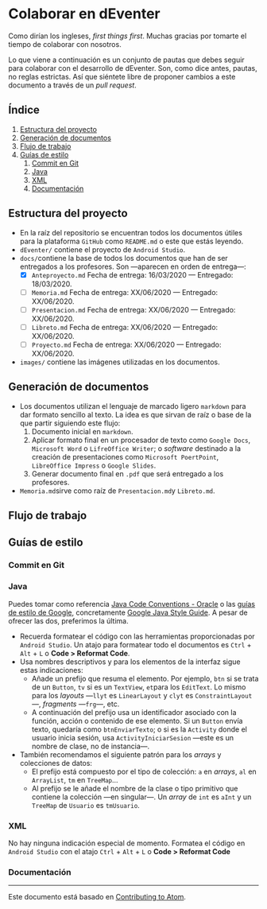 # Colaborar en dEventer

Como dirían los ingleses, _first things first_. Muchas gracias por tomarte el tiempo de colaborar con nosotros.

Lo que viene a continuación es un conjunto de pautas que debes seguir para colaborar con el desarrollo de dEventer. Son, como dice antes, pautas, no reglas estrictas. Así que siéntete libre de proponer cambios a este documento a través de un _pull request_.

## Índice

1. [Estructura del proyecto](#estructura-del-proyecto)
2. [Generación de documentos](#generación-de-documentos)
3. [Flujo de trabajo](#flujo-de-trabajo)
4. [Guías de estilo](#guías-de-estilo)
   1. [Commit en Git](#commit-en-git)
   2. [Java](#java)
   3. [XML](#xml)
   4. [Documentación](#documentación)

## Estructura del proyecto

* En la raíz del repositorio se encuentran todos los documentos útiles para la plataforma `GitHub` como `README.md` o este que estás leyendo.
* `dEventer/` contiene el proyecto de `Android Studio`.
* `docs/`contiene la base de todos los documentos que han de ser entregados a los profesores. Son —aparecen en orden de entrega—:
  - [x] `Anteproyecto.md` Fecha de entrega: 16/03/2020 — Entregado: 18/03/2020.
  - [ ] `Memoria.md` Fecha de entrega: XX/06/2020 — Entregado: XX/06/2020.
  - [ ] `Presentacion.md` Fecha de entrega: XX/06/2020 — Entregado: XX/06/2020.
  - [ ] `Libreto.md` Fecha de entrega: XX/06/2020 — Entregado: XX/06/2020.
  - [ ] `Proyecto.md` Fecha de entrega: XX/06/2020 — Entregado: XX/06/2020.
* `images/` contiene las imágenes utilizadas en los documentos.

## Generación de documentos

* Los documentos utilizan el lenguaje de marcado ligero `markdown` para dar formato sencillo al texto. La idea es que sirvan de raíz o base de la que partir siguiendo este flujo:
  1. Documento inicial en `markdown`.
  2. Aplicar formato final en un procesador de texto como `Google Docs`, `Microsoft Word` o `LifreOffice Writer`; o _software_ destinado a la creación de presentaciones como `Microsoft PoertPoint`, `LibreOffice Impress` o `Google Slides`.
  3. Generar documento final en `.pdf` que será entregado a los profesores.
* `Memoria.md`sirve como raíz de `Presentacion.md`y `Libreto.md`.

## Flujo de trabajo

## Guías de estilo

### Commit en Git

### Java

Puedes tomar como referencia [Java Code Conventions - Oracle](https://www.oracle.com/technetwork/java/codeconvtoc-136057.html) o las [guías de estilo de Google](https://github.com/google/styleguide), concretamente [Google Java Style Guide](https://google.github.io/styleguide/javaguide.html). A pesar de ofrecer las dos, preferimos la última.

* Recuerda formatear el código con las herramientas proporcionadas por `Android Studio`. Un atajo para formatear todo el documentos es `Ctrl` + `Alt` + `L` o **Code > Reformat Code**.
* Usa nombres descriptivos y para los elementos de la interfaz sigue estas indicaciones:
  * Añade un prefijo que resuma el elemento. Por ejemplo, `btn` si se trata de un `Button`, `tv` si es un `TextView`, `et`para los `EditText`. Lo mismo para los _layouts_ —`llyt` es `LinearLayout` y `clyt` es `ConstraintLayout`—, _fragments_ —`frg`—, etc.
  * A continuación del prefijo usa un identificador asociado con la función, acción o contenido de ese elemento. Si un `Button` envía texto, quedaría como `btnEnviarTexto`; o si es la `Activity` donde el usuario inicia sesión, usa `ActivityIniciarSesion` —este es un nombre de clase, no de instancia—.
* También recomendamos el siguiente patrón para los _arrays_ y colecciones de datos:
  * El prefijo está compuesto por el tipo de colección: `a` en _arrays_, `al` en `ArrayList`, `tm` en `TreeMap`...
  * Al prefijo se le añade el nombre de la clase o tipo primitivo que contiene la colección —en singular—. Un _array_ de `int` es `aInt` y un `TreeMap` de `Usuario` es `tmUsuario`.

### XML

No hay ninguna indicación especial de momento. Formatea el código en `Android Studio` con el atajo `Ctrl` + `Alt` + `L` o **Code > Reformat Code**

### Documentación

---

Este documento está basado en [Contributing to Atom](https://github.com/atom/atom/blob/master/CONTRIBUTING.md).